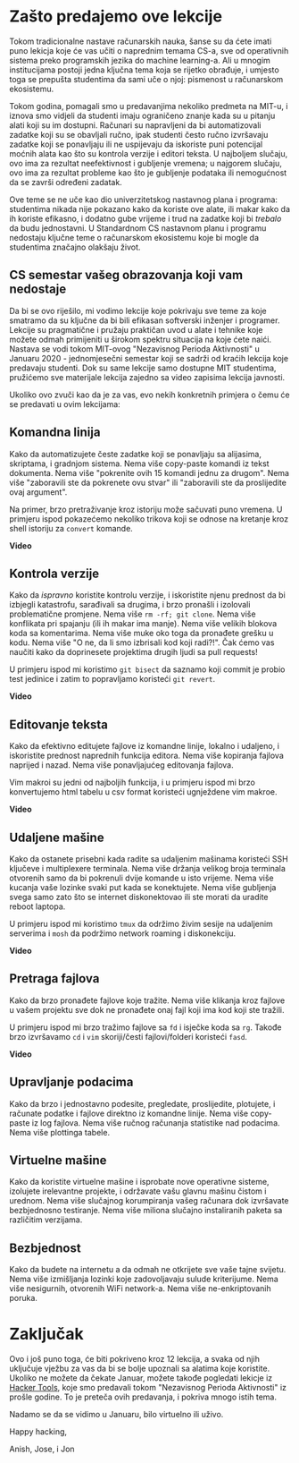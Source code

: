 # Zašto predajemo ove lekcije

Tokom tradicionalne nastave računarskih nauka, šanse su da ćete imati puno lekicja koje će vas učiti o naprednim temama CS-a, sve od operativnih sistema preko programskih jezika do machine learning-a. Ali u mnogim institucijama postoji jedna ključna tema koja se rijetko obrađuje, i umjesto toga se prepušta studentima da sami uče o njoj: pismenost u računarskom ekosistemu.

Tokom godina, pomagali smo u predavanjima nekoliko predmeta na MIT-u, i iznova smo vidjeli da studenti imaju ograničeno znanje kada su u pitanju alati koji su im dostupni. Računari su napravljeni da bi automatizovali zadatke koji su se obavljali ručno, ipak studenti često ručno izvršavaju zadatke koji se ponavljaju ili ne uspijevaju da iskoriste puni potencijal moćnih alata kao što su kontrola verzije i editori teksta. U najboljem slučaju, ovo ima za rezultat neefektivnost i gubljenje vremena; u najgorem slučaju, ovo ima za rezultat probleme kao što je gubljenje podataka ili nemogućnost da se završi određeni zadatak.

Ove teme se ne uče kao dio univerzitetskog nastavnog plana i programa: studentima nikada nije pokazano kako da koriste ove alate, ili makar kako da ih koriste efikasno, i dodatno gube vrijeme i trud na zadatke koji bi _trebalo_ da budu jednostavni. U Standardnom CS nastavnom planu i programu nedostaju ključne teme o računarskom ekosistemu koje bi mogle da studentima značajno olakšaju život.

## CS semestar vašeg obrazovanja koji vam nedostaje

Da bi se ovo riješilo, mi vodimo lekcije koje pokrivaju sve teme za koje smatramo da su ključne da bi bili efikasan softverski inženjer i programer. Lekcije su pragmatične i pružaju praktičan uvod u alate i tehnike koje možete odmah primijeniti u širokom spektru situacija na koje ćete naići. Nastava se vodi tokom MIT-ovog "Nezavisnog Perioda Aktivnosti" u Januaru 2020 - jednomjesečni semestar koji se sadrži od kraćih lekcija koje predavaju studenti. Dok su same lekcije samo dostupne MIT studentima, pružićemo sve materijale lekcija zajedno sa video zapisima lekcija javnosti.

Ukoliko ovo zvuči kao da je za vas, evo nekih konkretnih primjera o čemu će se predavati u ovim lekcijama: 

## Komandna linija

Kako da automatizujete česte zadatke koji se ponavljaju sa alijasima, skriptama, i gradnjom sistema. Nema više copy-paste komandi iz tekst dokumenta. Nema više "pokrenite ovih 15 komandi jednu za drugom". Nema više "zaboravili ste da pokrenete ovu stvar" ili "zaboravili ste da proslijedite ovaj argument".

Na primer, brzo pretraživanje kroz istoriju može sačuvati puno vremena. U primjeru ispod pokazećemo nekoliko trikova koji se odnose na kretanje kroz shell istoriju za `convert` komande. 

**Video**

## Kontrola verzije
  
 Kako da _ispravno_ koristite kontrolu verzije, i iskoristite njenu prednost da bi izbjegli katastrofu, sarađivali sa drugima, i brzo pronašli i izolovali problematične promjene. Nema više `rm -rf; git clone`. Nema više konflikata pri spajanju (ili ih makar ima manje). Nema više velikih blokova koda sa komentarima. Nema više muke oko toga da pronađete grešku u kodu. Nema više "O ne, da li smo izbrisali kod koji radi?!". Čak ćemo vas naučiti kako da doprinesete projektima drugih ljudi sa pull requests!
 
 U primjeru ispod mi koristimo `git bisect` da saznamo koji commit je probio test jedinice i zatim to popravljamo koristeći `git revert`. 
 
 **Video**
 
 ## Editovanje teksta
 
 Kako da efektivno editujete fajlove iz komandne linije, lokalno i udaljeno, i iskoristite prednost naprednih funkcija editora. Nema više kopiranja fajlova naprijed i nazad. Nema više ponavljajućeg editovanja fajlova. 
 
 Vim makroi su jedni od najboljih funkcija, i u primjeru ispod mi brzo konvertujemo html tabelu u csv format koristeći ugnježdene vim makroe. 
 
 **Video**
 
 ## Udaljene mašine
 
 Kako da ostanete prisebni kada radite sa udaljenim mašinama koristeći SSH ključeve i multiplexere terminala. Nema više držanja velikog broja terminala otvorenih samo da bi pokrenuli dvije komande u isto vrijeme. Nema više kucanja vaše lozinke svaki put kada se konektujete. Nema više gubljenja svega samo zato što se internet diskonektovao ili ste morati da uradite reboot laptopa.
 
 U primjeru ispod mi koristimo `tmux` da održimo živim sesije na udaljenim serverima i `mosh` da podržimo network roaming i diskonekciju.
 
 **Video**
 
 ## Pretraga fajlova
 
 Kako da brzo pronađete fajlove koje tražite. Nema više klikanja kroz fajlove u vašem projektu sve dok ne pronađete onaj fajl koji ima kod koji ste tražili.
 
 U primjeru ispod mi brzo tražimo fajlove sa `fd` i isječke koda sa `rg`. Takođe brzo izvršavamo `cd` i `vim` skoriji/česti fajlovi/folderi koristeći `fasd`.
 
 **Video**
 
 ## Upravljanje podacima
 
 Kako da brzo i jednostavno podesite, pregledate, proslijedite, plotujete, i računate podatke i fajlove direktno iz komandne linije. Nema više copy-paste iz log fajlova. Nema više ručnog računanja statistike nad podacima. Nema više plottinga tabele.
 
 ## Virtuelne mašine
 
 Kako da koristite virtuelne mašine i isprobate nove operativne sisteme, izolujete irelevantne projekte, i održavate vašu glavnu mašinu čistom i urednom. Nema više slučajnog korumpiranja vašeg računara dok izvršavate bezbjednosno testiranje. Nema više miliona slučajno instaliranih paketa sa različitim verzijama.
 
 ## Bezbjednost
 
 Kako da budete na internetu a da odmah ne otkrijete sve vaše tajne svijetu. Nema više izmišljanja lozinki koje zadovoljavaju sulude kriterijume. Nema više nesigurnih, otvorenih WiFi network-a. Nema više ne-enkriptovanih poruka.
 
 # Zaključak
 
Ovo i još puno toga, će biti pokriveno kroz 12 lekcija, a svaka od njih uključuje vježbu za vas da bi se bolje upoznali sa alatima koje koristite. Ukoliko ne možete da čekate Januar, možete takođe pogledati lekicje iz [Hacker Tools](https://hacker-tools.github.io/lectures/), koje smo predavali tokom "Nezavisnog Perioda Aktivnosti" iz prošle godine. To je preteča ovih predavanja, i pokriva mnogo istih tema.

Nadamo se da se vidimo u Januaru, bilo virtuelno ili uživo.

Happy hacking, 

Anish, Jose, i Jon
